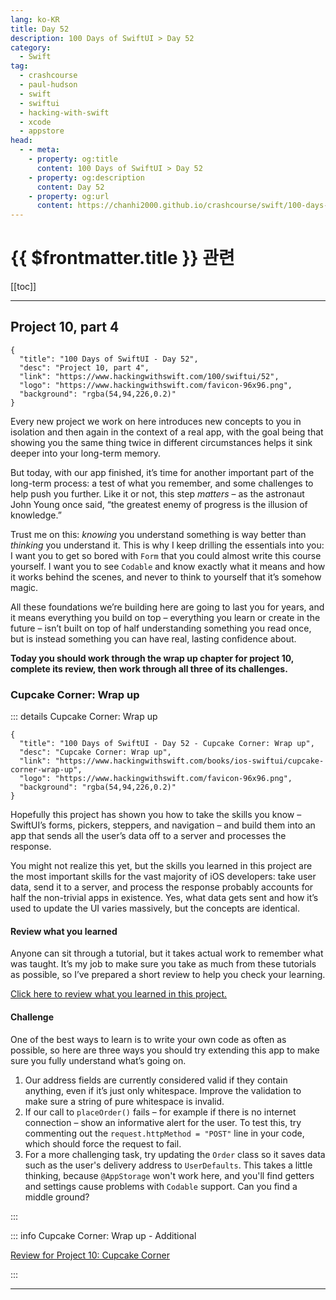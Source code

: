 ```yaml
---
lang: ko-KR
title: Day 52
description: 100 Days of SwiftUI > Day 52
category:
  - Swift
tag: 
  - crashcourse
  - paul-hudson
  - swift
  - swiftui
  - hacking-with-swift
  - xcode
  - appstore
head:
  - - meta:
    - property: og:title
      content: 100 Days of SwiftUI > Day 52
    - property: og:description
      content: Day 52
    - property: og:url
      content: https://chanhi2000.github.io/crashcourse/swift/100-days-of-swiftui/52.html
---
```


# {{ $frontmatter.title }} 관련

[[toc]]

---

## Project 10, part 4

```component VPCard
{
  "title": "100 Days of SwiftUI - Day 52",
  "desc": "Project 10, part 4",
  "link": "https://www.hackingwithswift.com/100/swiftui/52",
  "logo": "https://www.hackingwithswift.com/favicon-96x96.png",
  "background": "rgba(54,94,226,0.2)"
}
```

Every new project we work on here introduces new concepts to you in isolation and then again in the context of a real app, with the goal being that showing you the same thing twice in different circumstances helps it sink deeper into your long-term memory.

But today, with our app finished, it’s time for another important part of the long-term process: a test of what you remember, and some challenges to help push you further. Like it or not, this step _matters_ – as the astronaut John Young once said, “the greatest enemy of progress is the illusion of knowledge.”

Trust me on this: _knowing_ you understand something is way better than _thinking_ you understand it. This is why I keep drilling the essentials into you: I want you to get so bored with `Form` that you could almost write this course yourself. I want you to see `Codable` and know exactly what it means and how it works behind the scenes, and never to think to yourself that it’s somehow magic.

All these foundations we’re building here are going to last you for years, and it means everything you build on top – everything you learn or create in the future – isn’t built on top of half understanding something you read once, but is instead something you can have real, lasting confidence about.

__Today you should work through the wrap up chapter for project 10, complete its review, then work through all three of its challenges.__

### Cupcake Corner: Wrap up

::: details Cupcake Corner: Wrap up

```component VPCard
{
  "title": "100 Days of SwiftUI - Day 52 - Cupcake Corner: Wrap up",
  "desc": "Cupcake Corner: Wrap up",
  "link": "https://www.hackingwithswift.com/books/ios-swiftui/cupcake-corner-wrap-up",
  "logo": "https://www.hackingwithswift.com/favicon-96x96.png",
  "background": "rgba(54,94,226,0.2)"
}
```

Hopefully this project has shown you how to take the skills you know – SwiftUI’s forms, pickers, steppers, and navigation – and build them into an app that sends all the user’s data off to a server and processes the response.

You might not realize this yet, but the skills you learned in this project are the most important skills for the vast majority of iOS developers: take user data, send it to a server, and process the response probably accounts for half the non-trivial apps in existence. Yes, what data gets sent and how it’s used to update the UI varies massively, but the concepts are identical.

#### Review what you learned

Anyone can sit through a tutorial, but it takes actual work to remember what was taught. It’s my job to make sure you take as much from these tutorials as possible, so I’ve prepared a short review to help you check your learning.

[Click here to review what you learned in this project.][cupcake-corner]

#### Challenge

One of the best ways to learn is to write your own code as often as possible, so here are three ways you should try extending this app to make sure you fully understand what’s going on.

1. Our address fields are currently considered valid if they contain anything, even if it’s just only whitespace. Improve the validation to make sure a string of pure whitespace is invalid.
2. If our call to `placeOrder()` fails – for example if there is no internet connection – show an informative alert for the user. To test this, try commenting out the `request.httpMethod = "POST"` line in your code, which should force the request to fail.
3. For a more challenging task, try updating the `Order` class so it saves data such as the user's delivery address to `UserDefaults`. This takes a little thinking, because `@AppStorage` won't work here, and you'll find getters and settings cause problems with `Codable` support. Can you find a middle ground?

:::

::: info Cupcake Corner: Wrap up - Additional

[Review for Project 10: Cupcake Corner][cupcake-corner]

:::

[cupcake-corner]: https://www.hackingwithswift.com/review/ios-swiftui/cupcake-corner

---

<TagLinks />